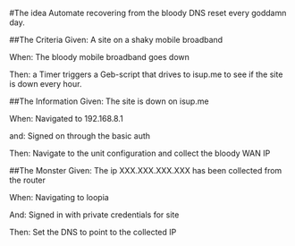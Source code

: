 #The idea
Automate recovering from the bloody DNS reset every goddamn day. 

##The Criteria
Given: 
A site on a shaky mobile broadband

When: 
The bloody mobile broadband goes down 

Then: 
a Timer triggers a Geb-script that drives to isup.me to see if the site is down every hour. 

##The Information
Given: 
The site is down on isup.me

When: 
Navigated to 192.168.8.1 

and: 
Signed on through the basic auth

Then: 
Navigate to the unit configuration and collect the bloody WAN IP

##The Monster
Given: 
The ip XXX.XXX.XXX.XXX has been collected from the router

When: 
Navigating to loopia

And: 
Signed in with private credentials for site

Then: 
Set the DNS to point to the collected IP
